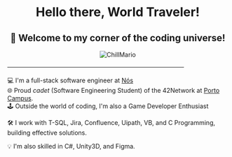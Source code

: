 <div align="center">
  <h1><b>Hello there, World Traveler!</b></h1> 
  <h2><b>🚀 Welcome to my corner of the coding universe! </b></h2>
</div>


<p align="center">
  <img src="https://github.com/SopadeGalinha/SopadeGalinha/assets/75684404/23754dd9-acba-44f5-a80e-3274e59e3b6d" alt="ChillMario"/>
</p>
  <hr style="width: 80%; margin-top: 20px; margin-bottom: 20px; border-color: #ccc;">
</p>

  💻 I'm a full-stack software engineer at [Nós]([linkedin.com/company/nos-sgps/](https://www.linkedin.com/company/nos-sgps/mycompany/verification/))
  <br> 🌐 Proud _cadet_ (Software Engineering Student) of the 42Network at [Porto Campus](https://www.42porto.com/).
  <br> 🕹️ Outside the world of coding, I'm also a Game Developer Enthusiast
</p>


🛠️ I work with T-SQL, Jira, Confluence, Uipath, VB, and C Programming, building effective solutions.

💡 I'm also skilled in C#, Unity3D, and Figma.
